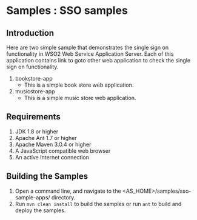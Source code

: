 Samples : SSO samples
======================

Introduction
-------------

Here are two simple sample that demonstrates the single sign on functionality in WSO2 Web Service Application Server.
 Each of this application contains link to goto other web application to check the single sign on functionality.

1. bookstore-app
    * This is a simple book store web application.
2. musicstore-app
    * This is a simple music store web application.


Requirements
--------------

1. JDK 1.8 or higher
2. Apache Ant 1.7 or higher
3. Apache Maven 3.0.4 or higher
4. A JavaScript compatible web browser
5. An active Internet connection

Building the Samples
----------------------

1. Open a command line, and navigate to the <AS_HOME>/samples/sso-sample-apps/ directory.
2. Run `mvn clean install` to build the samples or run `ant` to build and deploy the samples.